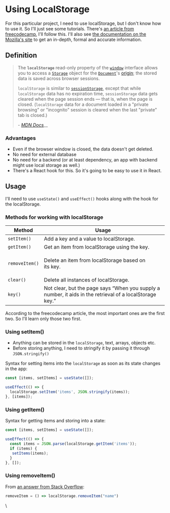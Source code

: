 # Using LocalStorage

For this particular project, I need to use localStorage, but I don't know how to use it. So I'll just see some tutorials. There's [an article from freecodecamp](https://www.freecodecamp.org/news/how-to-use-localstorage-with-react-hooks-to-set-and-get-items/), I'll follow this. I'll also see [the documentation on the Mozilla's site](https://developer.mozilla.org/en-US/docs/Web/API/Window/localStorage) to get an in-depth, formal and accurate information.&#x20;

## Definition

> The **`localStorage`** read-only property of the [`window`](https://developer.mozilla.org/en-US/docs/Web/API/Window) interface allows you to access a [`Storage`](https://developer.mozilla.org/en-US/docs/Web/API/Storage) object for the [`Document`](https://developer.mozilla.org/en-US/docs/Web/API/Document)'s [origin](https://developer.mozilla.org/en-US/docs/Glossary/Origin); the stored data is saved across browser sessions.
>
> `localStorage` is similar to [`sessionStorage`](https://developer.mozilla.org/en-US/docs/Web/API/Window/sessionStorage), except that while `localStorage` data has no expiration time, `sessionStorage` data gets cleared when the page session ends — that is, when the page is closed. (`localStorage` data for a document loaded in a "private browsing" or "incognito" session is cleared when the last "private" tab is closed.)
>
> _-_ [_MDN Docs_](https://developer.mozilla.org/en-US/docs/Web/API/Window/localStorage)__

### Advantages

* Even if the browser window is closed, the data doesn't get deleted.&#x20;
* No need for external database
* No need for a backend (or at least dependency, an app with backend might use local storage as well.)
* There's a React hook for this. So it's going to be easy to use it in React.&#x20;

## Usage

I'll need to use `useState()` and `useEffect()` hooks along with the hook for the localStorage.&#x20;

### Methods for working with localStorage

| Method         | Usage                                                                                                    |
| -------------- | -------------------------------------------------------------------------------------------------------- |
| `setItem()`    | Add a key and a value to localStorage.                                                                   |
| `getItem()`    | Get an item from localStorage using the key.                                                             |
| `removeItem()` | <p>Delete an item from localStorage based on <br>its key.</p>                                            |
| `clear()`      | Delete all instances of localStorage.                                                                    |
| `key()`        | Not clear, but the page says “When you supply a number, it aids in the retrieval of a localStorage key.” |

According to the freecodecamp article, the most important ones are the first two. So I'll learn only those two first.&#x20;

### Using setItem()

* Anything can be stored in the `localStorage`, text, arrays, objects etc.
* Before storing anything, I need to stringify it by passing it through `JSON.stringify()`

Syntax for setting items into the `localStorage` as soon as its state changes in the app:

```javascript
const [items, setItems] = useState([]);

useEffect(() => {
  localStorage.setItem('items', JSON.stringify(items));
}, [items]);
```

### Using getItem()

Syntax for getting items and storing into a state:

```javascript
const [items, setItems] = useState([]);

useEffect(() => {
  const items = JSON.parse(localStorage.getItem('items'));
  if (items) {
   setItems(items);
  }
}, []);
```

### Using removeItem()

From [an answer from Stack Overflow](https://stackoverflow.com/a/50664919/5864207):

```javascript
removeItem = () => localStorage.removeItem("name")
```

\
